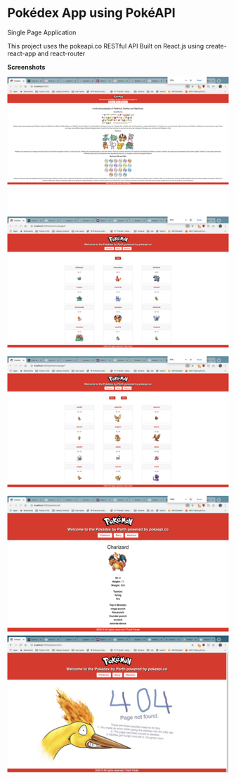 # Pokédex App using PokéAPI

Single Page Application

This project uses the pokeapi.co RESTful API 
Built on React.js using create-react-app and react-router

<b>Screenshots</b>

![](https://github.com/parthxparab/Pokedex/blob/master/screenshot/1.png)
![](https://github.com/parthxparab/Pokedex/blob/master/screenshot/2.png)
![](https://github.com/parthxparab/Pokedex/blob/master/screenshot/3.png)
![](https://github.com/parthxparab/Pokedex/blob/master/screenshot/4.png)
![](https://github.com/parthxparab/Pokedex/blob/master/screenshot/5.png)
